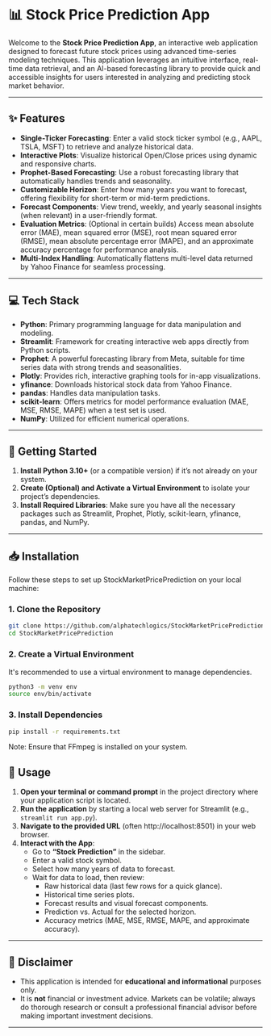 # 📊 Stock Price Prediction App

Welcome to the **Stock Price Prediction App**, an interactive web application designed to forecast future stock prices using advanced time-series modeling techniques. This application leverages an intuitive interface, real-time data retrieval, and an AI-based forecasting library to provide quick and accessible insights for users interested in analyzing and predicting stock market behavior.

---

## ✨ Features

- **Single-Ticker Forecasting**: Enter a valid stock ticker symbol (e.g., AAPL, TSLA, MSFT) to retrieve and analyze historical data.
- **Interactive Plots**: Visualize historical Open/Close prices using dynamic and responsive charts.
- **Prophet-Based Forecasting**: Use a robust forecasting library that automatically handles trends and seasonality.
- **Customizable Horizon**: Enter how many years you want to forecast, offering flexibility for short-term or mid-term predictions.
- **Forecast Components**: View trend, weekly, and yearly seasonal insights (when relevant) in a user-friendly format.
- **Evaluation Metrics**: (Optional in certain builds) Access mean absolute error (MAE), mean squared error (MSE), root mean squared error (RMSE), mean absolute percentage error (MAPE), and an approximate accuracy percentage for performance analysis.
- **Multi-Index Handling**: Automatically flattens multi-level data returned by Yahoo Finance for seamless processing.

---

## 💻 Tech Stack

- **Python**: Primary programming language for data manipulation and modeling.
- **Streamlit**: Framework for creating interactive web apps directly from Python scripts.
- **Prophet**: A powerful forecasting library from Meta, suitable for time series data with strong trends and seasonalities.
- **Plotly**: Provides rich, interactive graphing tools for in-app visualizations.
- **yfinance**: Downloads historical stock data from Yahoo Finance.
- **pandas**: Handles data manipulation tasks.
- **scikit-learn**: Offers metrics for model performance evaluation (MAE, MSE, RMSE, MAPE) when a test set is used.
- **NumPy**: Utilized for efficient numerical operations.

---

## 🚀 Getting Started

1. **Install Python 3.10+** (or a compatible version) if it’s not already on your system.
2. **Create (Optional) and Activate a Virtual Environment** to isolate your project’s dependencies.
3. **Install Required Libraries**: Make sure you have all the necessary packages such as Streamlit, Prophet, Plotly, scikit-learn, yfinance, pandas, and NumPy.

---

## 📥 **Installation**

Follow these steps to set up StockMarketPricePrediction on your local machine:

### 1. **Clone the Repository**

```bash
git clone https://github.com/alphatechlogics/StockMarketPricePrediction.git
cd StockMarketPricePrediction
```

### 2. Create a Virtual Environment

It's recommended to use a virtual environment to manage dependencies.

```bash
python3 -m venv env
source env/bin/activate
```

### 3. Install Dependencies

```bash
pip install -r requirements.txt
```

Note: Ensure that FFmpeg is installed on your system.

## 📝 Usage

1. **Open your terminal or command prompt** in the project directory where your application script is located.
2. **Run the application** by starting a local web server for Streamlit (e.g., `streamlit run app.py`).
3. **Navigate to the provided URL** (often http://localhost:8501) in your web browser.
4. **Interact with the App**:
   - Go to **“Stock Prediction”** in the sidebar.
   - Enter a valid stock symbol.
   - Select how many years of data to forecast.
   - Wait for data to load, then review:
     - Raw historical data (last few rows for a quick glance).
     - Historical time series plots.
     - Forecast results and visual forecast components.
     - Prediction vs. Actual for the selected horizon.
     - Accuracy metrics (MAE, MSE, RMSE, MAPE, and approximate accuracy).

---

## 🏦 Disclaimer

- This application is intended for **educational and informational** purposes only.
- It is **not** financial or investment advice. Markets can be volatile; always do thorough research or consult a professional financial advisor before making important investment decisions.

---
